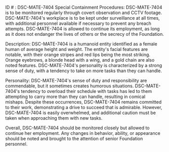 ID # : DSC-MATE-7404
Special Containment Procedures:
DSC-MATE-7404 is to be monitored regularly through covert observation and CCTV footage. DSC-MATE-7404's workplace is to be kept under surveillance at all times, with additional personnel available if necessary to prevent any breach attempts. DSC-MATE-7404 is allowed to continue its employment, as long as it does not endanger the lives of others or the secrecy of the Foundation.

Description:
DSC-MATE-7404 is a humanoid entity identified as a female human of average height and weight. The entity's facial features are notable, with their orange stripes and red lips being the most striking. Orange eyebrows, a blonde head with a wing, and a gold chain are also noted features. DSC-MATE-7404's personality is characterized by a strong sense of duty, with a tendency to take on more tasks than they can handle.

Personality:
DSC-MATE-7404's sense of duty and responsibility are commendable, but it sometimes creates humorous situations. DSC-MATE-7404's tendency to overload their schedule with tasks has led to them attempting to carry more than they can handle, resulting in comical mishaps. Despite these occurrences, DSC-MATE-7404 remains committed to their work, demonstrating a drive to succeed that is admirable. However, DSC-MATE-7404 is easily overwhelmed, and additional caution must be taken when approaching them with new tasks.

Overall, DSC-MATE-7404 should be monitored closely but allowed to continue her employment. Any changes in behavior, ability, or appearance should be noted and brought to the attention of senior Foundation personnel.